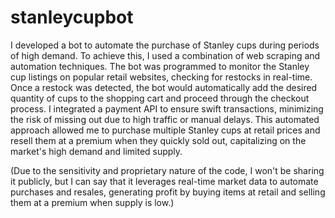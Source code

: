# stanleycupbot
I developed a bot to automate the purchase of Stanley cups during periods of high demand. To achieve this, I used a combination of web scraping and automation techniques. The bot was programmed to monitor the Stanley cup listings on popular retail websites, checking for restocks in real-time. Once a restock was detected, the bot would automatically add the desired quantity of cups to the shopping cart and proceed through the checkout process. I integrated a payment API to ensure swift transactions, minimizing the risk of missing out due to high traffic or manual delays. This automated approach allowed me to purchase multiple Stanley cups at retail prices and resell them at a premium when they quickly sold out, capitalizing on the market's high demand and limited supply.

(Due to the sensitivity and proprietary nature of the code, I won't be sharing it publicly, but I can say that it leverages real-time market data to automate purchases and resales, generating profit by buying items at retail and selling them at a premium when supply is low.)












